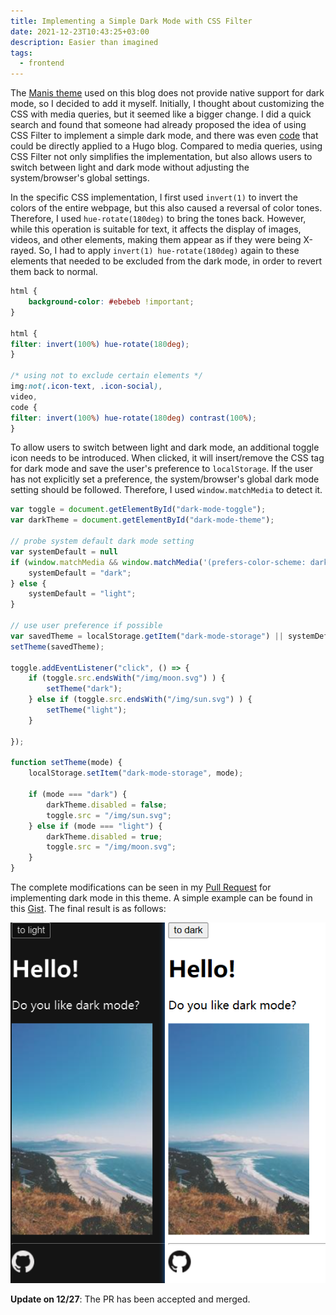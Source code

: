 ```yaml
---
title: Implementing a Simple Dark Mode with CSS Filter
date: 2021-12-23T10:43:25+03:00
description: Easier than imagined
tags:
  - frontend
---
```


The [Manis theme](https://github.com/yursan9/manis-hugo-theme) used on this blog does not provide native support for dark mode, so I decided to add it myself. Initially, I thought about customizing the CSS with media queries, but it seemed like a bigger change. I did a quick search and found that someone had already proposed the idea of using CSS Filter to implement a simple dark mode, and there was even [code](https://radu-matei.com/blog/dark-mode/) that could be directly applied to a Hugo blog. Compared to media queries, using CSS Filter not only simplifies the implementation, but also allows users to switch between light and dark mode without adjusting the system/browser's global settings.

In the specific CSS implementation, I first used `invert(1)` to invert the colors of the entire webpage, but this also caused a reversal of color tones. Therefore, I used `hue-rotate(180deg)` to bring the tones back. However, while this operation is suitable for text, it affects the display of images, videos, and other elements, making them appear as if they were being X-rayed. So, I had to apply `invert(1) hue-rotate(180deg)` again to these elements that needed to be excluded from the dark mode, in order to revert them back to normal.

```css
html {
    background-color: #ebebeb !important;
}

html {
filter: invert(100%) hue-rotate(180deg);
}

/* using not to exclude certain elements */
img:not(.icon-text, .icon-social),
video,
code {
filter: invert(100%) hue-rotate(180deg) contrast(100%);
}
```

To allow users to switch between light and dark mode, an additional toggle icon needs to be introduced. When clicked, it will insert/remove the CSS tag for dark mode and save the user's preference to `localStorage`. If the user has not explicitly set a preference, the system/browser's global dark mode setting should be followed. Therefore, I used `window.matchMedia` to detect it.

```js
var toggle = document.getElementById("dark-mode-toggle");
var darkTheme = document.getElementById("dark-mode-theme");

// probe system default dark mode setting
var systemDefault = null
if (window.matchMedia && window.matchMedia('(prefers-color-scheme: dark)').matches) {
    systemDefault = "dark";
} else {
    systemDefault = "light";
}

// use user preference if possible
var savedTheme = localStorage.getItem("dark-mode-storage") || systemDefault;
setTheme(savedTheme);

toggle.addEventListener("click", () => {
    if (toggle.src.endsWith("/img/moon.svg") ) {
        setTheme("dark");
    } else if (toggle.src.endsWith("/img/sun.svg") ) {
        setTheme("light");
    }

});

function setTheme(mode) {
    localStorage.setItem("dark-mode-storage", mode);

    if (mode === "dark") {
        darkTheme.disabled = false;
        toggle.src = "/img/sun.svg";
    } else if (mode === "light") {
        darkTheme.disabled = true;
        toggle.src = "/img/moon.svg";
    }
} 
```

The complete modifications can be seen in my [Pull Request](https://github.com/yursan9/manis-hugo-theme/pull/22) for implementing dark mode in this theme. A simple example can be found in this [Gist](https://gist.github.com/jerrylususu/c517f091f3d733cf28e29e55b77b50d5). The final result is as follows:

![Demo](/img/css-filter-dark-mode-demo.png)


**Update on 12/27**: The PR has been accepted and merged.